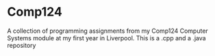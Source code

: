 # Comp124
A collection of programming assignments from my Comp124  Computer Systems module at my first year in Liverpool. 
This is a .cpp and a .java repository
